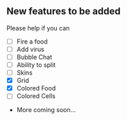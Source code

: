 ## New features to be added
Please help if you can
- [ ] Fire a food
- [ ] Add virus
- [ ] Bubble Chat
- [ ] Ability to split
- [ ] Skins
- [x] Grid
- [x] Colored Food
- [ ] Colored Cells
- More coming soon...


